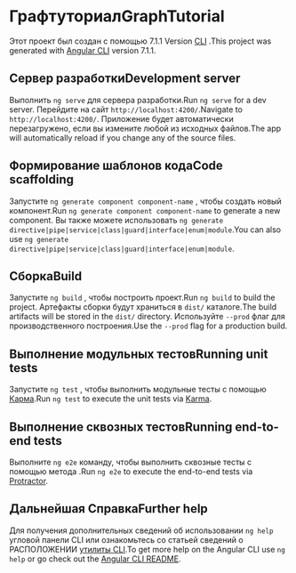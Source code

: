 # <a name="graphtutorial"></a><span data-ttu-id="c1dc7-101">Графтуториал</span><span class="sxs-lookup"><span data-stu-id="c1dc7-101">GraphTutorial</span></span>

<span data-ttu-id="c1dc7-102">Этот проект был создан с помощью 7.1.1 Version [CLI](https://github.com/angular/angular-cli) .</span><span class="sxs-lookup"><span data-stu-id="c1dc7-102">This project was generated with [Angular CLI](https://github.com/angular/angular-cli) version 7.1.1.</span></span>

## <a name="development-server"></a><span data-ttu-id="c1dc7-103">Сервер разработки</span><span class="sxs-lookup"><span data-stu-id="c1dc7-103">Development server</span></span>

<span data-ttu-id="c1dc7-104">Выполнить `ng serve` для сервера разработки.</span><span class="sxs-lookup"><span data-stu-id="c1dc7-104">Run `ng serve` for a dev server.</span></span> <span data-ttu-id="c1dc7-105">Перейдите на сайт `http://localhost:4200/`.</span><span class="sxs-lookup"><span data-stu-id="c1dc7-105">Navigate to `http://localhost:4200/`.</span></span> <span data-ttu-id="c1dc7-106">Приложение будет автоматически перезагружено, если вы измените любой из исходных файлов.</span><span class="sxs-lookup"><span data-stu-id="c1dc7-106">The app will automatically reload if you change any of the source files.</span></span>

## <a name="code-scaffolding"></a><span data-ttu-id="c1dc7-107">Формирование шаблонов кода</span><span class="sxs-lookup"><span data-stu-id="c1dc7-107">Code scaffolding</span></span>

<span data-ttu-id="c1dc7-108">Запустите `ng generate component component-name` , чтобы создать новый компонент.</span><span class="sxs-lookup"><span data-stu-id="c1dc7-108">Run `ng generate component component-name` to generate a new component.</span></span> <span data-ttu-id="c1dc7-109">Вы также можете использовать `ng generate directive|pipe|service|class|guard|interface|enum|module`.</span><span class="sxs-lookup"><span data-stu-id="c1dc7-109">You can also use `ng generate directive|pipe|service|class|guard|interface|enum|module`.</span></span>

## <a name="build"></a><span data-ttu-id="c1dc7-110">Сборка</span><span class="sxs-lookup"><span data-stu-id="c1dc7-110">Build</span></span>

<span data-ttu-id="c1dc7-111">Запустите `ng build` , чтобы построить проект.</span><span class="sxs-lookup"><span data-stu-id="c1dc7-111">Run `ng build` to build the project.</span></span> <span data-ttu-id="c1dc7-112">Артефакты сборки будут храниться в `dist/` каталоге.</span><span class="sxs-lookup"><span data-stu-id="c1dc7-112">The build artifacts will be stored in the `dist/` directory.</span></span> <span data-ttu-id="c1dc7-113">Используйте `--prod` флаг для производственного построения.</span><span class="sxs-lookup"><span data-stu-id="c1dc7-113">Use the `--prod` flag for a production build.</span></span>

## <a name="running-unit-tests"></a><span data-ttu-id="c1dc7-114">Выполнение модульных тестов</span><span class="sxs-lookup"><span data-stu-id="c1dc7-114">Running unit tests</span></span>

<span data-ttu-id="c1dc7-115">Запустите `ng test` , чтобы выполнить модульные тесты с помощью [Карма](https://karma-runner.github.io).</span><span class="sxs-lookup"><span data-stu-id="c1dc7-115">Run `ng test` to execute the unit tests via [Karma](https://karma-runner.github.io).</span></span>

## <a name="running-end-to-end-tests"></a><span data-ttu-id="c1dc7-116">Выполнение сквозных тестов</span><span class="sxs-lookup"><span data-stu-id="c1dc7-116">Running end-to-end tests</span></span>

<span data-ttu-id="c1dc7-117">Выполните `ng e2e` команду, чтобы выполнить сквозные тесты с помощью метода [](http://www.protractortest.org/).</span><span class="sxs-lookup"><span data-stu-id="c1dc7-117">Run `ng e2e` to execute the end-to-end tests via [Protractor](http://www.protractortest.org/).</span></span>

## <a name="further-help"></a><span data-ttu-id="c1dc7-118">Дальнейшая Справка</span><span class="sxs-lookup"><span data-stu-id="c1dc7-118">Further help</span></span>

<span data-ttu-id="c1dc7-119">Для получения дополнительных сведений об использовании `ng help` угловой панели CLI или ознакомьтесь со статьей сведений о РАСПОЛОЖЕНИИ [утилиты CLI](https://github.com/angular/angular-cli/blob/master/README.md).</span><span class="sxs-lookup"><span data-stu-id="c1dc7-119">To get more help on the Angular CLI use `ng help` or go check out the [Angular CLI README](https://github.com/angular/angular-cli/blob/master/README.md).</span></span>

